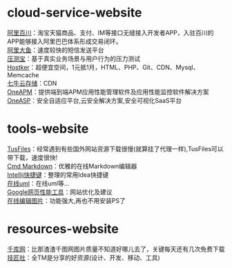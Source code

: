 # cloud-service-website
[阿里百川](http://baichuan.taobao.com)：淘宝天猫商品、支付、IM等接口无缝接入开发者APP，入驻百川的APP能够接入阿里巴巴体系形成交易闭环。  
[阿里大鱼](http://www.alidayu.com/)：速度较快的短信发送平台  
[压测宝](http://yacebao.com/)：基于真实业务场景与用户行为的压力测试  
[Hostker](http://www.hostker.com/)：超便宜空间，1元抵1月，HTML、PHP、Git、CDN、Mysql、Memcache  
[七牛云存储](http://www.qiniu.com/)：CDN  
[OneAPM](http://www.oneapm.com/)：提供端到端APM应用性能管理软件及应用性能监控软件解决方案  
[OneASP](https://www.oneasp.com/)：安全自适应平台,云安全解决方案,安全可视化SaaS平台

# tools-website
[TusFiles](https://tusfiles.net/)：经常遇到有些国外网站资源下载很慢(就算挂了代理一样),TusFiles可以带下载，速度很快!  
[Cmd Markdown](https://www.zybuluo.com/mdeditor)：优雅的在线Markdown编辑器  
[Intellij快捷键](http://intellij.linesh.tw/)：整理的常用Idea快捷键  
[在线uml](https://www.processon.com/)：在线uml等...  
[Google网页性能工具](https://developers.google.com/speed/pagespeed/insights/)：网站优化及建议  
[在线编辑图片](https://photoeditor.polarr.co/)：功能强大,再也不用安装PS了  

# resources-website
[千库网](http://588ku.com/)：比那渣渣千图网图片质量不知道好哪儿去了，关键每天还有几次免费下载  
[技匠社](http://jijiangshe.com/)：全TM是分享的好资源(设计、开发、移动、工具)  
